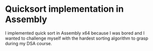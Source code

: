 # Quicksort implementation in Assembly 
I implemented quick sort in Assembly x64 because I was bored and I wanted to challenge myself with the hardest sorting algorithm to grasp during my DSA course.
